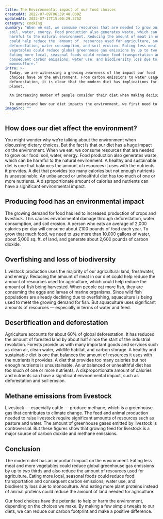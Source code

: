 ```yaml
---
title: The Environmental impact of our food choices
createdAt: 2022-07-09T06:39:48.039Z
updatedAt: 2022-07-17T15:00:29.375Z
category: cooking
summary: "When we eat, we consume resources that are needed to grow our food:
  soil, water, energy. Food production also generates waste, which can be
  harmful to the natural environment. Reducing the amount of meat in our diet
  could help reduce the. amount of. resources used for agriculture, such as
  deforestation, water consumption, and soil erosion. Eating less meat and more
  vegetables could reduce global greenhouse gas emissions by up to two thirds.
  Eating more local, seasonal foods could reduce food transportation and
  consequent carbon emissions, water use, and biodiversity loss due to
  monoculture."
intro: >-
  Today, we are witnessing a growing awareness of the impact our food
  choices have on the environment. From carbon emissions to water usage and
  deforestation, it is clear that the modern diet has implications for our
  planet.

  An increasing number of people consider their diet when making decisions about their future. Perhaps this is because we are learning more about the environmental implications of our food choices: Eating less meat is good for the planet; eating only local and seasonal food is good for the planet; eating plants instead of animals reduces your carbon footprint; you should avoid palm oil as it’s destroying the rainforests…

  To understand how our diet impacts the environment, we first need to understand what differentiates healthy diets from unhealthy ones. A healthy diet is one that balances calories with nutrition, ensuring adequate intake of vitamins and minerals. An unbalanced or unhealthful diet has too much or too little of one or more nutrients.
imageSrc: ""
---
```


## How does our diet affect the environment?

You might wonder why we’re talking about the environment when discussing dietary choices. But the fact is that our diet has a huge impact on the environment. When we eat, we consume resources that are needed to grow our food: soil, water, energy. Food production also generates waste, which can be harmful to the natural environment.
A healthy and sustainable diet is one that balances the amount of resources it uses with the nutrients it provides. A diet that provides too many calories but not enough nutrients is unsustainable. An unbalanced or unhealthful diet has too much of one or more nutrients.
A disproportionate amount of calories and nutrients can have a significant environmental impact.

## Producing food has an environmental impact

The growing demand for food has led to increased production of crops and livestock. This causes environmental damage through deforestation, water consumption, and soil erosion.
A person who eats an average of 2,000 calories per day will consume about 7,100 pounds of food each year. To grow that much food, we need to use more than 10,000 gallons of water, about 5,000 sq. ft. of land, and generate about 2,600 pounds of carbon dioxide.

## Overfishing and loss of biodiversity

Livestock production uses the majority of our agricultural land, freshwater, and energy. Reducing the amount of meat in our diet could help reduce the amount of resources used for agriculture, which could help reduce the amount of fish being harvested.
When people eat more fish, they are consuming the eggs and larvae of marine organisms. Since wild fish populations are already declining due to overfishing, aquaculture is being used to meet the growing demand for fish. But aquaculture uses significant amounts of resources — especially in terms of water and feed.

## Desertification and deforestation

Agriculture accounts for about 60% of global deforestation. It has reduced the amount of forested land by about half since the start of the industrial revolution. Forests provide us with many important goods and services such as clean air, clean water, wildlife habitat, and carbon storage.
A healthy and sustainable diet is one that balances the amount of resources it uses with the nutrients it provides. A diet that provides too many calories but not enough nutrients is unsustainable. An unbalanced or unhealthful diet has too much of one or more nutrients.
A disproportionate amount of calories and nutrients can have a significant environmental impact, such as deforestation and soil erosion.

## Methane emissions from livestock

Livestock — especially cattle — produce methane, which is a greenhouse gas that contributes to climate change. The feed and animal production needed to raise livestock require significant amounts of resources such as pasture and water.
The amount of greenhouse gases emitted by livestock is controversial. But these figures show that growing feed for livestock is a major source of carbon dioxide and methane emissions.

## Conclusion

The modern diet has an important impact on the environment. Eating less meat and more vegetables could reduce global greenhouse gas emissions by up to two thirds and also reduce the amount of resources used for agriculture. Eating more local, seasonal foods could reduce food transportation and consequent carbon emissions, water use, and biodiversity loss due to monoculture. And eating more plant proteins instead of animal proteins could reduce the amount of land needed for agriculture.

Our food choices have the potential to help or harm the environment, depending on the choices we make. By making a few simple tweaks to our diets, we can reduce our carbon footprint and make a positive difference.
